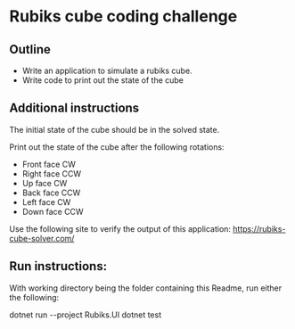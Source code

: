 # Rubiks cube coding challenge

## Outline

- Write an application to simulate a rubiks cube.
- Write code to print out the state of the cube

## Additional instructions

The initial state of the cube should be in the solved state.

Print out the state of the cube after the following rotations:

- Front face CW
- Right face CCW
- Up face CW
- Back face CCW
- Left face CW
- Down face CCW

Use the following site to verify the output of this application:
https://rubiks-cube-solver.com/

## Run instructions: 

With working directory being the folder containing this Readme, run either the following:

dotnet run --project Rubiks.UI 
dotnet test
